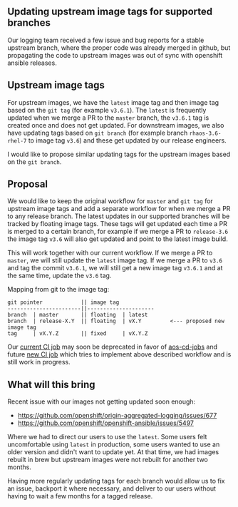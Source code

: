 Updating upstream image tags for supported branches
---------------------------------------------------
Our logging team received a few issue and bug reports for a stable upstream 
branch, where the proper code was already merged in github, but propagating
the code to upstream images was out of sync with openshift ansible releases.

Upstream image tags
-------------------
For upstream images, we have the `latest` image tag and then image tag based
on the `git tag` (for example `v3.6.1`). The `latest` is frequently updated
when we merge a PR to the `master` branch, the `v3.6.1` tag is created once and
does not get updated. For downstream images, we also have updating tags based
on `git branch` (for example branch `rhaos-3.6-rhel-7` to image tag `v3.6`) 
and these get updated by our release engineers.

I would like to propose similar updating tags for the upstream images based on 
the `git branch`.

Proposal
--------
We would like to keep the original workflow for `master` and `git tag` for
upstream image tags and add a separate workflow for when we merge a PR to
any release branch. The latest updates in our supported branches will be
tracked by floating image tags. These tags will get updated each time a PR
is merged to a certain branch, for example if we merge a PR to `release-3.6`
the image tag `v3.6` will also get updated and point to the latest image build.

This will work together with our current workflow. If we merge a PR to `master`,
we will still update the `latest` image tag. If we merge a PR to `v3.6` and
tag the commit `v3.6.1`, we will still get a new image tag `v3.6.1` and at
the same time, update the `v3.6` tag.

Mapping from git to the image tag:
```
git pointer            || image tag
-----------------------||---------------------
branch  | master       || floating  | latest
branch  | release-X.Y  || floating  | vX.Y         <--- proposed new image tag
tag     | vX.Y.Z       || fixed     | vX.Y.Z 
```

Our [current CI job](https://ci.openshift.redhat.com/jenkins/job/build-and-release-latest-origin-aggregated-logging/)
may soon be deprecated in favor of [aos-cd-jobs](https://github.com/openshift/aos-cd-jobs/tree/master/sjb)
and future [new CI job](https://ci.openshift.redhat.com/jenkins/job/push_origin_aggregated_logging_release/)
which tries to implement above described workflow and is still work in progress.


What will this bring
--------------------
Recent issue with our images not getting updated soon enough:
- https://github.com/openshift/origin-aggregated-logging/issues/677
- https://github.com/openshift/openshift-ansible/issues/5497

Where we had to direct our users to use the `latest`. Some users felt 
uncomfortable using `latest` in production, some users wanted to use
an older version and didn't want to update yet. At that time, we had
images rebuilt in brew but upstream images were not rebuilt for another
two months.

Having more regularly updating tags for each branch would allow us
to fix an issue, backport it where necessary, and deliver to our users 
without having to wait a few months for a tagged release.
